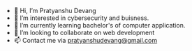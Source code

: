 - 👋 Hi, I’m Pratyanshu Devang
- 👀 I’m interested in cybersecurity and buisness.
- 🌱 I’m currently learning bachelor's of computer application.
- 💞️ I’m looking to collaborate on web development
- 📫 Contact me via pratyanshudevang@gmail.com


<!---
BlackStormHere/BlackStormHere is a ✨ special ✨ repository because its `README.md` (this file) appears on your GitHub profile.
You can click the Preview link to take a look at your changes.
--->
